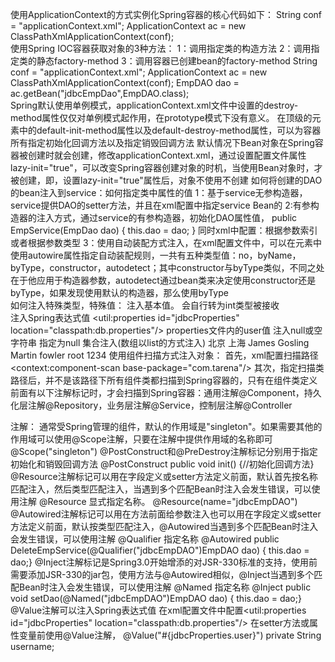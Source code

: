 使用ApplicationContext的方式实例化Spring容器的核心代码如下：
String conf = "applicationContext.xml";
ApplicationContext ac = 
         new ClassPathXmlApplicationContext(conf);            
使用Spring IOC容器获取对象的3种方法：
    1：调用指定类的构造方法
    2：调用指定类的静态factory-method
    3：调用容器已创建bean的factory-method
        String conf = "applicationContext.xml";
        ApplicationContext ac = new ClassPathXmlApplicationContext(conf);
        EmpDAO dao = ac.getBean("jdbcEmpDao",EmpDAO.class);                                          
Spring默认使用单例模式，applicationContext.xml文件中设置的destroy-method属性仅仅对单例模式起作用，在prototype模式下没有意义。
在顶级的<beans/>元素中的default-init-method属性以及default-destroy-method属性，可以为容器所有<bean>指定初始化回调方法以及指定销毁回调方法
默认情况下Bean对象在Spring容器被创建时就会创建，修改applicationContext.xml，通过设置配置文件属性lazy-init="true"，可以改变Spring容器创建对象的时机，当使用Bean对象时，才被创建，即，设置lazy-init="true"属性后，对象不使用不创建
如何将创建的DAO的bean注入到service：如何指定类中属性的值 
    1：基于service无参构造器，service提供DAO的setter方法，并且在xml配置中指定service Bean的<property name="dao" ref="jdbcEmpDao"></property>
     2:有参构造器的注入方式，通过service的有参构造器，初始化DAO属性值，
        public EmpService(EmpDao dao)    { 
            this.dao = dao;
        } 
        同时xml中配置：根据参数索引<constructor-arg index="0" ref="jdbcEmpDao"></constructor-arg>或者根据参数类型<constructor-arg> <bean class="org.tarena.dao.JdbcEmpDAO"></bean> </constructor-arg>
    3：使用自动装配方式注入，在xml配置文件中，可以在<bean/>元素中使用autowire属性指定自动装配规则，一共有五种类型值：no，byName，byType，constructor，autodetect；其中constructor与byType类似，不同之处在于他应用于构造器参数，autodetect通过bean类来决定使用constructor还是byType，如果发现使用默认的构造器，那么使用byType
        <bean id="updateEmpService" class="org.tarena.service.UpdateEmpService" autowire="byType"> </bean>    
如何注入特殊类型，特殊值：
       注入基本值。 
    <property name="moduleName" value="资费管理"></property>
    <property name="pageSize" value="5"></property>会自行转为int类型被接收        
        注入Spring表达式值
    <util:properties id="jdbcProperties" location="classpath:db.properties"/>
    <property name="username" value="#{jdbcProperties.user}"></property>properties文件内的user值
        注入null或空字符串
    <property name="password" ><null/></property>指定为null
        集合注入(数组以list的方式注入)
        <list>
            <value>北京</value>
            <value>上海</value>
        </list>
        <set>
            <value>James Gosling</value>
            <value>Martin fowler</value>
         </set>
        <map>
            <entry key="1001" value="Java语言基础"></entry>
            <entry key="1002" value="Java Web基础"></entry>
        </map>
        <props>
            <prop key="username">root</prop>
            <prop key="password">1234</prop>
        </props>
使用组件扫描方式注入对象：
    首先，xml配置扫描路径<context:component-scan base-package="com.tarena"/> 
    其次，指定扫描类路径后，并不是该路径下所有组件类都扫描到Spring容器的，只有在组件类定义前面有以下注解标记时，才会扫描到Spring容器：通用注解@Component，持久化层注解@Repository，业务层注解@Service，控制层注解@Controller

注解：
    通常受Spring管理的组件，默认的作用域是"singleton"。如果需要其他的作用域可以使用@Scope注解，只要在注解中提供作用域的名称即可@Scope("singleton")
     @PostConstruct和@PreDestroy注解标记分别用于指定初始化和销毁回调方法
        @PostConstruct 
         public void init() {//初始化回调方法}
    @Resource注解标记可以用在字段定义或setter方法定义前面，默认首先按名称匹配注入，然后类型匹配注入，当遇到多个匹配Bean时注入会发生错误，可以使用注解 @Resource 显式指定名称。 @Resource(name="jdbcEmpDAO")
    @Autowired注解标记可以用在方法前面给参数注入也可以用在字段定义或setter方法定义前面，默认按类型匹配注入，@Autowired当遇到多个匹配Bean时注入会发生错误，可以使用注解 @Qualifier 指定名称
        @Autowired
        public DeleteEmpService(@Qualifier("jdbcEmpDAO")EmpDAO dao) { this.dao = dao;}
    @Inject注解标记是Spring3.0开始增添的对JSR-330标准的支持，使用前需要添加JSR-330的jar包，使用方法与@Autowired相似，@Inject当遇到多个匹配Bean时注入会发生错误，可以使用注解 @Named 指定名称
        @Inject
        public void setDao(@Named("jdbcEmpDAO")EmpDAO dao) { this.dao = dao;}
    @Value注解可以注入Spring表达式值
        在xml配置文件中配置<util:properties id="jdbcProperties" location="classpath:db.properties"/>
        在setter方法或属性变量前使用@Value注解，
            @Value("#{jdbcProperties.user}")
            private String username;
        





